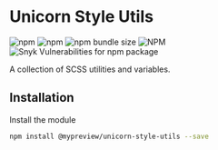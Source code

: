 # Unicorn Style Utils 

![npm](https://img.shields.io/npm/dy/@mypreview/unicorn-style-utils) 
![npm](https://img.shields.io/npm/v/@mypreview/unicorn-style-utils?label=version)
![npm bundle size](https://img.shields.io/bundlephobia/minzip/@mypreview/unicorn-style-utils)
![NPM](https://img.shields.io/npm/l/@mypreview/unicorn-style-utils)
![Snyk Vulnerabilities for npm package](https://img.shields.io/snyk/vulnerabilities/npm/@mypreview/unicorn-style-utils)

A collection of SCSS utilities and variables.

## Installation

Install the module

```bash
npm install @mypreview/unicorn-style-utils --save
```